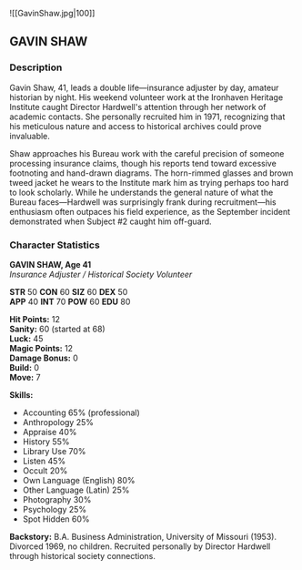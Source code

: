 ![[GavinShaw.jpg|100]]

## GAVIN SHAW

### Description

Gavin Shaw, 41, leads a double life—insurance adjuster by day, amateur historian by night. His weekend volunteer work at the Ironhaven Heritage Institute caught Director Hardwell's attention through her network of academic contacts. She personally recruited him in 1971, recognizing that his meticulous nature and access to historical archives could prove invaluable.

Shaw approaches his Bureau work with the careful precision of someone processing insurance claims, though his reports tend toward excessive footnoting and hand-drawn diagrams. The horn-rimmed glasses and brown tweed jacket he wears to the Institute mark him as trying perhaps too hard to look scholarly. While he understands the general nature of what the Bureau faces—Hardwell was surprisingly frank during recruitment—his enthusiasm often outpaces his field experience, as the September incident demonstrated when Subject #2 caught him off-guard.

### Character Statistics

**GAVIN SHAW, Age 41**  
_Insurance Adjuster / Historical Society Volunteer_

**STR** 50 **CON** 60 **SIZ** 60 **DEX** 50  
**APP** 40 **INT** 70 **POW** 60 **EDU** 80

**Hit Points:** 12  
**Sanity:** 60 (started at 68)  
**Luck:** 45  
**Magic Points:** 12  
**Damage Bonus:** 0  
**Build:** 0  
**Move:** 7

**Skills:**

- Accounting 65% (professional)
- Anthropology 25%
- Appraise 40%
- History 55%
- Library Use 70%
- Listen 45%
- Occult 20%
- Own Language (English) 80%
- Other Language (Latin) 25%
- Photography 30%
- Psychology 25%
- Spot Hidden 60%

**Backstory:** B.A. Business Administration, University of Missouri (1953). Divorced 1969, no children. Recruited personally by Director Hardwell through historical society connections.